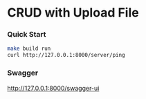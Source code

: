 # CRUD with Upload File

### Quick Start

```bash
make build run
curl http://127.0.0.1:8000/server/ping
```

### Swagger

http://127.0.0.1:8000/swagger-ui
